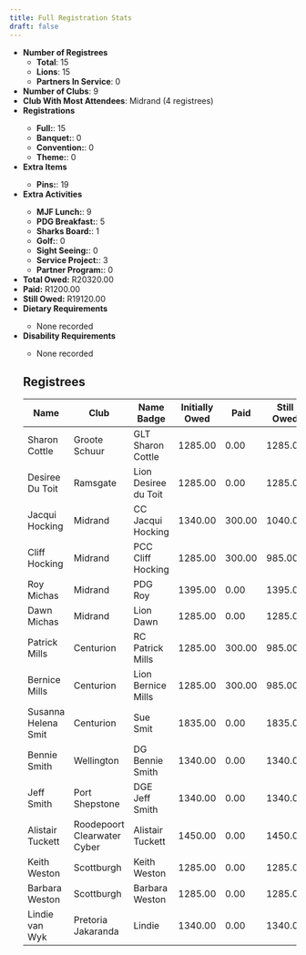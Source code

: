 ```yaml
---
title: Full Registration Stats
draft: false
---
```



<ul>
<li><strong>Number of Registrees</strong><ul>
<li><strong>Total</strong>: 15</li><li><strong>Lions</strong>: 15</li><li><strong>Partners In Service</strong>: 0</li></ul><li><strong>Number of Clubs</strong>: 9</li>
<li><strong>Club With Most Attendees</strong>: Midrand (4 registrees)
<li><strong>Registrations</strong></li><ul><li><strong>Full:</strong>: 15
<li><strong>Banquet:</strong>: 0
<li><strong>Convention:</strong>: 0
<li><strong>Theme:</strong>: 0
</ul><li><strong>Extra Items</strong></li><ul><li><strong>Pins:</strong>: 19
</ul><li><strong>Extra Activities</strong></li><ul><li><strong>MJF Lunch:</strong>: 9
<li><strong>PDG Breakfast:</strong>: 5
<li><strong>Sharks Board:</strong>: 1
<li><strong>Golf:</strong>: 0
<li><strong>Sight Seeing:</strong>: 0
<li><strong>Service Project:</strong>: 3
<li><strong>Partner Program:</strong>: 0
</ul><li><strong>Total Owed:</strong> R20320.00</li><li><strong>Paid:</strong> R1200.00</li><li><strong>Still Owed:</strong> R19120.00</li><li><strong>Dietary Requirements</strong></li><ul><li>None recorded</li>
</ul><li><strong>Disability Requirements</strong></li><ul><li>None recorded</li>
</ul><h2>Registrees</h2>
<script type="text/javascript" src="https://ajax.googleapis.com/ajax/libs/jquery/3.4.1/jquery.min.js"></script>
<script type="text/javascript" src="https://cdnjs.com/libraries/jquery.tablesorter"></script>

<table id="registreeTable" class="tablesorter">
    <thead>
        <tr>
            <th>
                Name
            </th> 
            <th>
                Club
            </th>
            <th>
                Name Badge
            </th>
            <th>
                Initially Owed
            </th>
            <th>
                Paid
            </th>
            <th>
                Still Owed
            </th>
        </tr>
    </thead>
    <tbody>
<tr><td>Sharon Cottle</td><td>Groote Schuur</td><td>GLT Sharon Cottle </td><td>1285.00</td><td>0.00</td><td>1285.00</td></tr><tr><td>Desiree Du Toit</td><td>Ramsgate</td><td>Lion Desiree du Toit </td><td>1285.00</td><td>0.00</td><td>1285.00</td></tr><tr><td>Jacqui Hocking</td><td>Midrand</td><td>CC Jacqui Hocking</td><td>1340.00</td><td>300.00</td><td>1040.00</td></tr><tr><td>Cliff Hocking</td><td>Midrand</td><td>PCC Cliff Hocking</td><td>1285.00</td><td>300.00</td><td>985.00</td></tr><tr><td>Roy Michas</td><td>Midrand</td><td>PDG Roy</td><td>1395.00</td><td>0.00</td><td>1395.00</td></tr><tr><td>Dawn Michas</td><td>Midrand</td><td>Lion Dawn</td><td>1285.00</td><td>0.00</td><td>1285.00</td></tr><tr><td>Patrick Mills</td><td>Centurion</td><td>RC Patrick Mills</td><td>1285.00</td><td>300.00</td><td>985.00</td></tr><tr><td>Bernice Mills</td><td>Centurion</td><td>Lion Bernice Mills</td><td>1285.00</td><td>300.00</td><td>985.00</td></tr><tr><td>Susanna Helena Smit</td><td>Centurion</td><td>Sue Smit</td><td>1835.00</td><td>0.00</td><td>1835.00</td></tr><tr><td>Bennie Smith</td><td>Wellington</td><td>DG Bennie Smith</td><td>1340.00</td><td>0.00</td><td>1340.00</td></tr><tr><td>Jeff Smith</td><td>Port Shepstone</td><td>DGE Jeff Smith</td><td>1340.00</td><td>0.00</td><td>1340.00</td></tr><tr><td>Alistair Tuckett</td><td>Roodepoort Clearwater Cyber</td><td>Alistair Tuckett</td><td>1450.00</td><td>0.00</td><td>1450.00</td></tr><tr><td>Keith Weston</td><td>Scottburgh</td><td>Keith Weston</td><td>1285.00</td><td>0.00</td><td>1285.00</td></tr><tr><td>Barbara Weston</td><td>Scottburgh</td><td>Barbara Weston</td><td>1285.00</td><td>0.00</td><td>1285.00</td></tr><tr><td>Lindie van Wyk</td><td>Pretoria Jakaranda</td><td>Lindie</td><td>1340.00</td><td>0.00</td><td>1340.00</td></tr>    </tbody>
</table>

<script type="text/javascript">
    $(function() {
        $("#registreeTable").tablesorter();
    });
</script>

